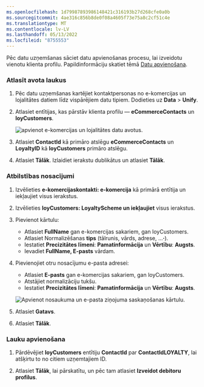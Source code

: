```yaml
---
ms.openlocfilehash: 1d79987893986148421c316193b27d268cfe0a0b
ms.sourcegitcommit: 4ae316c856b8de0f08a4605f73e75a8c2cf51c4e
ms.translationtype: MT
ms.contentlocale: lv-LV
ms.lasthandoff: 05/13/2022
ms.locfileid: "8755553"
---
```

Pēc datu uzņemšanas sāciet datu apvienošanas procesu, lai izveidotu vienotu klienta profilu. Papildinformāciju skatiet tēmā [Datu apvienošana](../data-unification.md).

### <a name="select-source-fields"></a>Atlasīt avota laukus

1. Pēc datu uzņemšanas kartējiet kontaktpersonas no e-komercijas un lojalitātes datiem līdz vispārējiem datu tipiem. Dodieties uz **Data** > **Unify**.

1. Atlasiet entītijas, kas pārstāv klienta profilu — **eCommerceContacts** un **loyCustomers**.

   ![apvienot e-komercijas un lojalitātes datu avotus.](../media/unify-ecommerce-loyalty.png)

1. Atlasiet **ContactId** kā primāro atslēgu **eCommerceContacts** un **LoyaltyID** kā **loyCustomers** primāro atslēgu.

1. Atlasiet **Tālāk**. Izlaidiet ierakstu dublikātus un atlasiet **Tālāk**.

### <a name="match-conditions"></a>Atbilstības nosacījumi

1. Izvēlieties **e-komercijaskontakti: e-komercija** kā primārā entītija un iekļaujiet visus ierakstus.

1. Izvēlieties **loyCustomers: LoyaltyScheme un iekļaujiet** visus ierakstus.

1. Pievienot kārtulu:
   - Atlasiet **FullName** gan e-komercijas sakariem, gan loyCustomers.
   - Atlasiet Normalizēšanas **tips** (tālrunis, vārds, adrese, ...**·**).
   - Iestatiet **Precizitātes līmeni**: **Pamatinformācija** un **Vērtību**: **Augsts**.
   - Ievadiet **FullName, E-pasts** vārdam.

1. Pievienojiet otru nosacījumu e-pasta adresei:
   - Atlasiet **E-pasts** gan e-komercijas sakariem, gan loyCustomers.
   - Atstājiet normalizāciju tukšu.
   - Iestatiet **Precizitātes līmeni**: **Pamatinformācija** un **Vērtību**: **Augsts**.

   ![Apvienot nosaukuma un e-pasta ziņojuma saskaņošanas kārtulu.](../media/unify-match-rule.png)

1. Atlasiet **Gatavs**.

1. Atlasiet **Tālāk**.

### <a name="unify-fields"></a>Lauku apvienošana

1. Pārdēvējiet **loyCustomers** entītiju **ContactId** par **ContactIdLOYALTY**, lai atšķirtu to no citiem uzņemtajiem ID.

1. Atlasiet **Tālāk**, lai pārskatītu, un pēc tam atlasiet **Izveidot debitoru profilus**.
